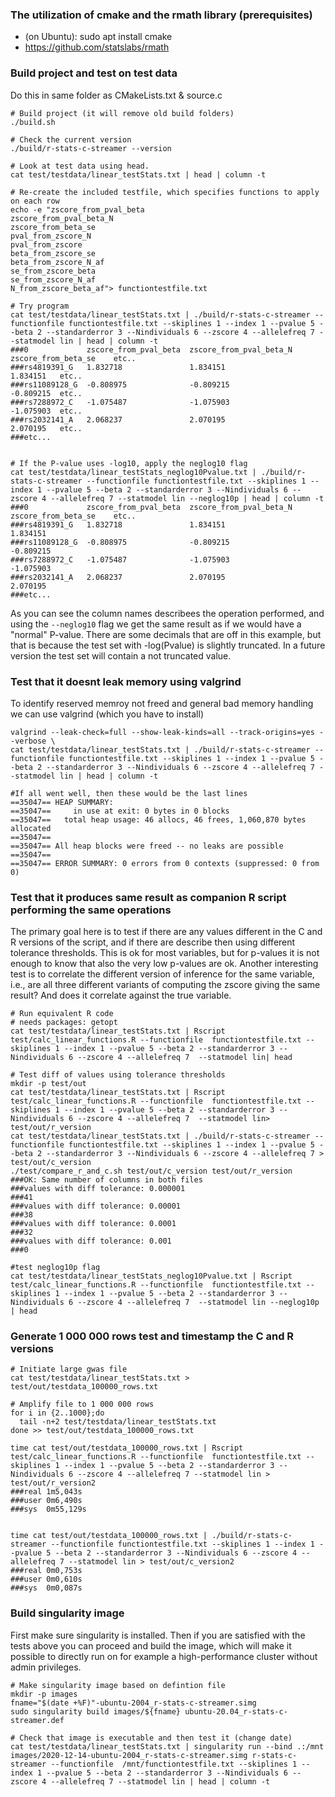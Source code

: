 ### The utilization of cmake and the rmath library (prerequisites)
- (on Ubuntu): sudo apt install cmake
- https://github.com/statslabs/rmath

### Build project and test on test data
Do this in same folder as CMakeLists.txt & source.c

```
# Build project (it will remove old build folders)
./build.sh

# Check the current version
./build/r-stats-c-streamer --version

# Look at test data using head.
cat test/testdata/linear_testStats.txt | head | column -t

# Re-create the included testfile, which specifies functions to apply on each row
echo -e "zscore_from_pval_beta
zscore_from_pval_beta_N
zscore_from_beta_se
pval_from_zscore_N
pval_from_zscore
beta_from_zscore_se
beta_from_zscore_N_af
se_from_zscore_beta
se_from_zscore_N_af
N_from_zscore_beta_af"> functiontestfile.txt

# Try program
cat test/testdata/linear_testStats.txt | ./build/r-stats-c-streamer --functionfile functiontestfile.txt --skiplines 1 --index 1 --pvalue 5 --beta 2 --standarderror 3 --Nindividuals 6 --zscore 4 --allelefreq 7 --statmodel lin | head | column -t
###0             zscore_from_pval_beta  zscore_from_pval_beta_N  zscore_from_beta_se	etc..
###rs4819391_G   1.832718               1.834151                 1.834151	etc..
###rs11089128_G  -0.808975              -0.809215                -0.809215	etc..
###rs7288972_C   -1.075487              -1.075903                -1.075903	etc..
###rs2032141_A   2.068237               2.070195                 2.070195	etc..
###etc...


# If the P-value uses -log10, apply the neglog10 flag
cat test/testdata/linear_testStats_neglog10Pvalue.txt | ./build/r-stats-c-streamer --functionfile functiontestfile.txt --skiplines 1 --index 1 --pvalue 5 --beta 2 --standarderror 3 --Nindividuals 6 --zscore 4 --allelefreq 7 --statmodel lin --neglog10p | head | column -t
###0             zscore_from_pval_beta  zscore_from_pval_beta_N  zscore_from_beta_se	etc..
###rs4819391_G   1.832718               1.834151                 1.834151             
###rs11089128_G  -0.808975              -0.809215                -0.809215            
###rs7288972_C   -1.075487              -1.075903                -1.075903            
###rs2032141_A   2.068237               2.070195                 2.070195             
###etc...

```

As you can see the column names describees the operation performed, and using the `--neglog10` flag we get the same result as if we would have a "normal" P-value. There are some decimals that are off in this example, but that is because the test set with -log(Pvalue) is slightly truncated. In a future version the test set will contain a not truncated value.


### Test that it doesnt leak memory using valgrind

To identify reserved memroy not freed and general bad memory handling we can use valgrind (which you have to install)

```
valgrind --leak-check=full --show-leak-kinds=all --track-origins=yes --verbose \
cat test/testdata/linear_testStats.txt | ./build/r-stats-c-streamer --functionfile functiontestfile.txt --skiplines 1 --index 1 --pvalue 5 --beta 2 --standarderror 3 --Nindividuals 6 --zscore 4 --allelefreq 7 --statmodel lin | head | column -t

#If all went well, then these would be the last lines
==35047== HEAP SUMMARY:
==35047==     in use at exit: 0 bytes in 0 blocks
==35047==   total heap usage: 46 allocs, 46 frees, 1,060,870 bytes allocated
==35047== 
==35047== All heap blocks were freed -- no leaks are possible
==35047== 
==35047== ERROR SUMMARY: 0 errors from 0 contexts (suppressed: 0 from 0)

```

### Test that it produces same result as companion R script performing the same operations
The primary goal here is to test if there are any values different in the C and R versions of the script, and if there are describe then using different tolerance thresholds. This is ok for most variables, but for p-values it is not enough to know that also the very low p-values are ok. Another interesting test is to correlate the different version of inference for the same variable, i.e., are all three different variants of computing the zscore giving the same result? And does it correlate against the true variable. 
```
# Run equivalent R code
# needs packages: getopt
cat test/testdata/linear_testStats.txt | Rscript test/calc_linear_functions.R --functionfile  functiontestfile.txt --skiplines 1 --index 1 --pvalue 5 --beta 2 --standarderror 3 --Nindividuals 6 --zscore 4 --allelefreq 7  --statmodel lin| head

# Test diff of values using tolerance thresholds
mkdir -p test/out
cat test/testdata/linear_testStats.txt | Rscript test/calc_linear_functions.R --functionfile  functiontestfile.txt --skiplines 1 --index 1 --pvalue 5 --beta 2 --standarderror 3 --Nindividuals 6 --zscore 4 --allelefreq 7  --statmodel lin> test/out/r_version
cat test/testdata/linear_testStats.txt | ./build/r-stats-c-streamer --functionfile functiontestfile.txt --skiplines 1 --index 1 --pvalue 5 --beta 2 --standarderror 3 --Nindividuals 6 --zscore 4 --allelefreq 7 > test/out/c_version
./test/compare_r_and_c.sh test/out/c_version test/out/r_version
###OK: Same number of columns in both files 
###values with diff tolerance: 0.000001
###41
###values with diff tolerance: 0.00001
###38
###values with diff tolerance: 0.0001
###32
###values with diff tolerance: 0.001
###0

#test neglog10p flag
cat test/testdata/linear_testStats_neglog10Pvalue.txt | Rscript test/calc_linear_functions.R --functionfile  functiontestfile.txt --skiplines 1 --index 1 --pvalue 5 --beta 2 --standarderror 3 --Nindividuals 6 --zscore 4 --allelefreq 7  --statmodel lin --neglog10p | head

```


### Generate 1 000 000 rows test and timestamp the C and R versions
```
# Initiate large gwas file
cat test/testdata/linear_testStats.txt >  test/out/testdata_100000_rows.txt

# Amplify file to 1 000 000 rows
for i in {2..1000};do
  tail -n+2 test/testdata/linear_testStats.txt
done >> test/out/testdata_100000_rows.txt

time cat test/out/testdata_100000_rows.txt | Rscript test/calc_linear_functions.R --functionfile  functiontestfile.txt --skiplines 1 --index 1 --pvalue 5 --beta 2 --standarderror 3 --Nindividuals 6 --zscore 4 --allelefreq 7 --statmodel lin > test/out/r_version2
###real	1m5,043s
###user	0m6,490s
###sys	0m55,129s


time cat test/out/testdata_100000_rows.txt | ./build/r-stats-c-streamer --functionfile functiontestfile.txt --skiplines 1 --index 1 --pvalue 5 --beta 2 --standarderror 3 --Nindividuals 6 --zscore 4 --allelefreq 7 --statmodel lin > test/out/c_version2
###real	0m0,753s
###user	0m0,610s
###sys	0m0,087s

```

### Build singularity image
First make sure singularity is installed. Then if you are satisfied with the tests above you can proceed and build the image, which will make it possible to directly run on for example a high-performance cluster without admin privileges. 

```
# Make singularity image based on defintion file
mkdir -p images
fname="$(date +%F)"-ubuntu-2004_r-stats-c-streamer.simg
sudo singularity build images/${fname} ubuntu-20.04_r-stats-c-streamer.def 

# Check that image is executable and then test it (change date)
cat test/testdata/linear_testStats.txt | singularity run --bind .:/mnt images/2020-12-14-ubuntu-2004_r-stats-c-streamer.simg r-stats-c-streamer --functionfile  /mnt/functiontestfile.txt --skiplines 1 --index 1 --pvalue 5 --beta 2 --standarderror 3 --Nindividuals 6 --zscore 4 --allelefreq 7 --statmodel lin | head | column -t

```


